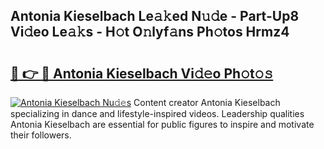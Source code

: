 ## Antonia Kieselbach Le𝚊𝚔ed N𝚞𝚍e - Part-Up8 Vi𝚍eo Le𝚊𝚔s - H𝚘t O𝚗lyf𝚊ns Ph𝚘tos Hrmz4

# <h2><a href="http://hf0hgx3.feru.top/?c=Antonia+Kieselbach">🔗 👉 🔴 Antonia Kieselbach Vi𝚍𝚎o Ph𝚘t𝚘𝚜</a></h2>

[![Antonia Kieselbach Nu𝚍𝚎s](https://i.imgur.com/0TWrTi3.gif)](http://hf0hgx3.feru.top/?c=Antonia+Kieselbach)
Content creator Antonia Kieselbach specializing in dance and lifestyle-inspired videos. Leadership qualities Antonia Kieselbach are essential for public figures to inspire and motivate their followers. 
